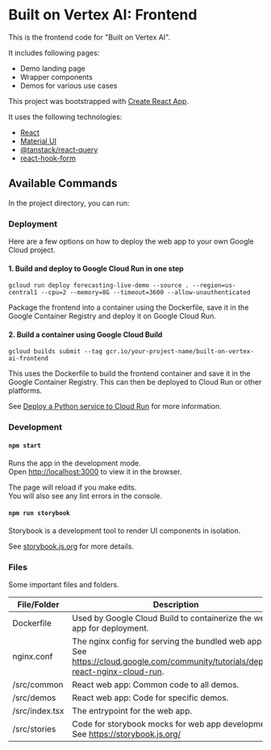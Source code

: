 # Built on Vertex AI: Frontend

This is the frontend code for "Built on Vertex AI".

It includes following pages:

- Demo landing page
- Wrapper components
- Demos for various use cases

This project was bootstrapped with [Create React App](https://github.com/facebook/create-react-app).

It uses the following technologies:

- [React](https://reactjs.org)
- [Material UI](https://mui.com)
- [@tanstack/react-query](https://github.com/tanstack/query)
- [react-hook-form](https://react-hook-form.com)

## Available Commands

In the project directory, you can run:

### Deployment

Here are a few options on how to deploy the web app to your own Google Cloud project.

#### 1. Build and deploy to Google Cloud Run in one step

```
gcloud run deploy forecasting-live-demo --source . --region=us-central1 --cpu=2 --memory=8G --timeout=3600 --allow-unauthenticated
```

Package the frontend into a container using the Dockerfile, save it in the Google Container Registry and deploy it on Google Cloud Run.

#### 2. Build a container using Google Cloud Build

```
gcloud builds submit --tag gcr.io/your-project-name/built-on-vertex-ai-frontend
```

This uses the Dockerfile to build the frontend container and save it in the Google Container Registry.
This can then be deployed to Cloud Run or other platforms.

See [Deploy a Python service to Cloud Run](https://cloud.google.com/run/docs/quickstarts/build-and-deploy/deploy-python-service) for more information.

### Development

#### `npm start`

Runs the app in the development mode.\
Open [http://localhost:3000](http://localhost:3000) to view it in the browser.

The page will reload if you make edits.\
You will also see any lint errors in the console.

#### `npm run storybook`

Storybook is a development tool to render UI components in isolation.

See [storybook.js.org](https://storybook.js.org) for more details.

### Files

Some important files and folders.

| File/Folder    | Description                                                                                                                      |
| -------------- | -------------------------------------------------------------------------------------------------------------------------------- |
| Dockerfile     | Used by Google Cloud Build to containerize the web app for deployment.                                                           |
| nginx.conf     | The nginx config for serving the bundled web app. See https://cloud.google.com/community/tutorials/deploy-react-nginx-cloud-run. |
| /src/common    | React web app: Common code to all demos.                                                                                         |
| /src/demos     | React web app: Code for specific demos.                                                                                          |
| /src/index.tsx | The entrypoint for the web app.                                                                                                  |
| /src/stories   | Code for storybook mocks for web app development. See https://storybook.js.org/                                                  |
